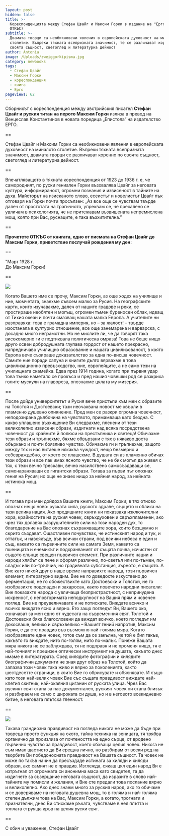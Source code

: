 ```yaml
---
layout: post
hidden: false
title: >-
  Кореспонденцията между Стефан Цвайг и Максим Горки в издание на "Ерго" (плюс
  ОТКЪС)
subtitle: >-
  Двамата творци са необикновени явления в европейската духовност на миналото
  столетие. Въпреки тяхната всепризната значимост, те се различават коренно по
  своята същност, светоглед и литературна дейност
author: Antonia
image: /Uploads/zweiggorkipisma.jpg
category: newbooks
tags:
  - Стефан Цвайг
  - Максим Горки
  - кореспонденция
  - книга
  - Ерго
pageviews: 62
---
```

Сборникът с кореспонденция между австрийския писател **Стефан Цвайг **и руския титан на перото** Максим Горки** излиза в превод на Венцеслав Константинов в новата поредица „Епистола“ на издателство ЕРГО.

\==

Стефан Цвайг и Максим Горки са необикновени явления в европейската духовност на миналото столетие. Въпреки тяхната всепризната значимост, двамата творци се различават коренно по своята същност, светоглед и литературна дейност.

\==

Впечатляващото в тяхната кореспонденция от 1923 до 1936 г. е, че самородният, по руски гениален Горки възхвалява Цвайг за неговата култура, информираност, огромни познания и извисеност в тайните на духа. Майсторът на изисканото слово, есеистът и новелистът Цвайг пък отговаря на Горки почти просълзен: „Аз все още се чувствам твърде далеч от простотата на трагичното, упреквам се, че прекалено се увличам в психологията, че не притежавам възвишената непремислена мощ, която при Вас, руснаците, е така възхитителна.”

\==

**Прочетете ОТКЪС от книгата, едно от писмата на Стефан Цвайг до Максим Горки, приветствие послучай рождения му ден:**

\==

"Март 1928 г.\
До Максим Горки!

\==

![](/Uploads/stefanzweig.jpg)

Когато Вашето име се прочу, Максим Горки, аз още ходех на училище и ние, момчетата, знаехме съвсем малко за Русия. На географските карти, които изучавахме, далеч от нашите градове и реки, се простираше необятен и могъщ, огромен тъмен буреносен облак, идващ от Тихия океан и почти смазващ нашата малка Европа. А учителите ни разправяха: това е грамадна империя, но – за жалост! – твърде изостанала в културно отношение, все още занемарена и варварска, с досадно много неграмотни. Но не мислите ли, че да говорят така високомерно ги е подтиквала политическа омраза! Това не беше нищо друго освен добродушната глупава гордост от нашето прекрасно, напредничаво училищно образование и нашата цивилизованост, в която Европа вече съзираше доказателство за една по-висша човечност. Самите ние поради сапуна и книгите дълго вярвахме в това цивилизационно превъзходство, ние, европейците, а не само тези на училищната скамейка. Едва през 1914 година, когато при първия удар това тънко наметало се прокъса и пред нашия човешки род се разкриха голите мускули на главореза, опознахме цялата му мизерия.

\==

После дойде университетът и Русия вече пристъпи към мен с образите на Толстой и Достоевски; тази неочаквана новост ме хвърли в пламенно душевно опиянение. Пред мен се разкри огромна човечност, неподозирана дълбочина на чувството, примамваща като бездна. С какво уплашено възхищение Ви следвахме, пленени от тези великолепно извисени образи, издигнати над всяка посредствена човечност до крайните й полюси на престъпника и светеца! Обичахме тези образи и тръпнехме, бяхме обвързани с тях в някакво доста объркано и почти боязливо чувство. Обичахме ги и тръпнехме, защото между тях и нас витаеше някаква чуждост, нещо безмерно и себевраждебно, от което се плашехме. В душата си аз пламенно обичах тези образи и все пак имах ясното чувство, че не бих могъл да живея с тях, с тези вечно трескави, вечно насилствено самосъздаващи се, самонараняващи се гигантски образи. Тогава за първи път опознах гения на Русия; но още не знаех нищо за нейния народ, за нейната истинска мощ.

\==

И тогава при мен дойдоха Вашите книги, Максим Горки; в тях отново опознах нещо ново: руската сила, руското здраве, сърцето и облика на тази велика нация. Ако предишните книги ни показваха изключителни хора, крайностите на руския човек, свръхдуховен и свръхпламенен, ако чрез тях долавях разрушителните сили на този народен дух, то благодарение на Вас опознах съхраняващите хора, които безшумно и скрито създават. Ощастливен почувствах, че истинският народ и тук, и оттатък, и навсякъде, във всички страни, под всички небеса е един и същ, каквито са първичните сили на самата Земя, каквито са пшеницата и ечемикът и подхранваният от същата почва, изчистен от същото слънце свещен първичен елемент. При различните нации и народи хлябът се пече и оформя различно, по-светъл или по-тъмен, по-сладък или по-тръпчив, но градивната субстанция, зърното, е същото. А Вие като никой друг в наше време направихте народа, този първичен елемент, литературно видим. Вие не го доведохте изкуствено до ферментация, не го обожествихте като Достоевски и Толстой, не го изобразихте подсладен и захаросан, както повечето народни писатели: Вие показахте народа с увличаща безпристрастност, с непринудена искреност, с неповторимата неподкупност на Вашия прям и човечен поглед. Вие не преувеличавате и не потискате. Виждате всичко и всичко виждате ясно и вярно. Ето защо погледът Ви, Вашето око, означават за мен едно от чудесата на съвременния свят. Толстой и Достоевски бяха благословени да виждат всичко, което погледът им докосваше, велико и свръхвелико – Вашият гений напротив, Максим Горки, е да сте правдив във възможно най-голяма мяра. Когато изобразявате един човек, готов съм да се закълна, че той е бил такъв, какъвто го виждате, нито по-голям, нито по-малък. Понеже Вашата мяра никога не се заблуждава, тя не подправя и не променя нищо, тя е най-точният и прецизен оптически инструмент на душата, какъвто днес имаме в литературата. Сред хилядите фотографии и хилядите биографични документи не зная друг образ на Толстой, който да запазва този човек така живо и вярно за поколенията, както шестдесетте страници, в които Вие го обрисувате и обяснявате. И също като този най-велик човек Вие със същата правдивост виждате най-клетия скитник, най-окаяния циганин от руската улица. Чрез Вас руският свят стана за нас документален, руският човек ни стана близък и разбираем не само с широката си душа, но и в неговото всекидневно битие, в неговата плътска тленност.

\==

![](/Uploads/maximgorky.jpg)

Такава грандиозна правдивост на погледа никога не може да бъде при твореца просто функция на окото, тайна техника на зеницата, тя трябва органично да произлиза от почтеността на едно сърце, от вродено първично чувство за правдивост, което обхваща целия човек. Никога не съм имал щастието да Ви срещна лично, но разбирам от всеки ред на творбите Ви победоносната правдивост на Вашата същност. Та човек не може по такъв начин да пресъздаде истината за хиляди и хиляди образи, ако самият не е правдив. Изглежда, сякаш цял един народ Ви е изтръгнал от огромната си анонимна маса като свидетел, та да издигнете за съзерцание неговата същност, да изразите в слово най-тайните му помисли и желания, и Вие сте предали това послание вярно и великолепно. Ако днес знаем много за руския народ, ако го обичаме и се доверяваме на неговата душевна мощ, то в голяма и най-голяма степен дължим това на Вас, Максим Горки, а когато, трогнати и признателни, днес Ви стискаме ръката, чувстваме в нея плътта и топлата струяща кръв на целия руски свят.

\==

С обич и уважение, Стефан Цвайг

